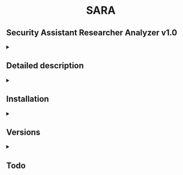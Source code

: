 <h1 align='center'>SARA</h1>
<h2>Security Assistant Researcher Analyzer v1.0</h2>


<details><summary><h2>Detailed description</h2></summary>
    <ol>
        <li></li>
    </ol>
</details>

<details><summary><h2>Installation</h2></summary>
    <ol>
        <li></li>
    </ol>
</details>

<details><summary><h2>Versions</h2></summary>
    <ol>
        <li></li>
    </ol>
</details>

<details><summary><h2>Todo</h2></summary>
    <ol>
        <li>Add description, images (with folder)</li>
        <li>Add installation</li>
        <li>Add Versions</li>
        <li>Add dist folder with zip file</li>
        <li>Update default dirs</li>
        <li>Update default subdomains</li>
    </ol>
</details>
